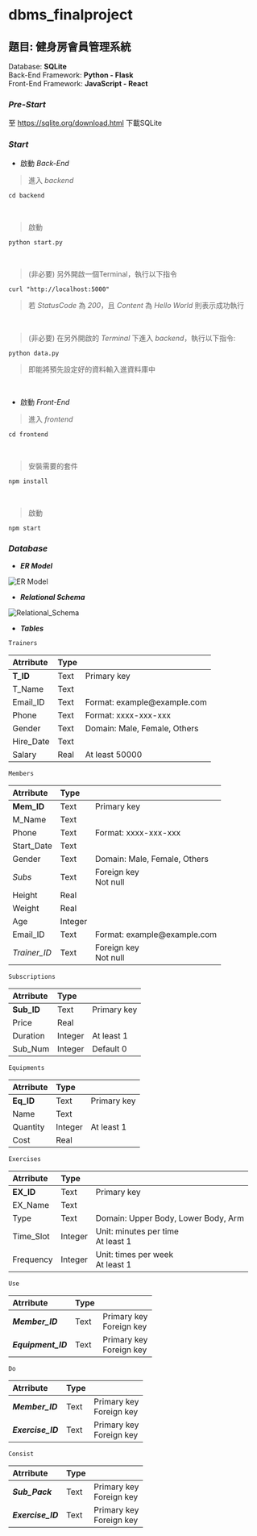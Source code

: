 # dbms_finalproject

## 題目: 健身房會員管理系統
Database: **SQLite** <br>
Back-End Framework: **Python - Flask** <br>
Front-End Framework: **JavaScript - React**

### *Pre-Start*
至 https://sqlite.org/download.html 下載SQLite

### *Start*

* 啟動 *Back-End* 

>進入 *backend*
```shell
cd backend
```
<br>

>啟動
```shell
python start.py
```
<br>

>(非必要) 另外開啟一個Terminal，執行以下指令
```shell
curl "http://localhost:5000"
```
>若 *StatusCode* 為 *200*，且 *Content* 為 *Hello World* 則表示成功執行
<br>

>(非必要) 在另外開啟的 *Terminal* 下進入 *backend*，執行以下指令:
```shell
python data.py
```
>即能將預先設定好的資料輸入進資料庫中
<br>

* 啟動 *Front-End*

>進入 *frontend*
```shell
cd frontend
```
<br>

>安裝需要的套件
```shell
npm install
```
<br>

>啟動
```shell
npm start
```

### *Database*

- ***ER Model***

![ER Model](https://github.com/THChou1220/dbms_finalproject/blob/main/image/ER_Model.png)
<br>

- ***Relational Schema***

![Relational_Schema](https://github.com/THChou1220/dbms_finalproject/blob/main/image/Relational_Schema.png)
<br>

- ***Tables***

` Trainers `

| Atrribute | Type | |
| :--- | :--- | :--- |
| **T_ID** | Text | Primary key |
| T_Name | Text | |
| Email_ID | Text | Format: example@example&#8203;.com |
| Phone | Text | Format: xxxx-xxx-xxx |
| Gender | Text | Domain: Male, Female, Others |
| Hire_Date | Text | |
| Salary | Real | At least 50000 |

` Members `

| Atrribute | Type | |
| :--- | :--- | :--- |
| **Mem_ID** | Text | Primary key |
| M_Name | Text | |
| Phone | Text | Format: xxxx-xxx-xxx |
| Start_Date | Text | |
| Gender | Text | Domain: Male, Female, Others |
| *Subs* | Text | Foreign key <br> Not null |
| Height | Real |  |
| Weight | Real |  |
| Age | Integer |  |
| Email_ID | Text | Format: example@example&#8203;.com |
| *Trainer_ID* | Text | Foreign key <br> Not null |

` Subscriptions `

| Atrribute | Type | |
| :--- | :--- | :--- |
| **Sub_ID** | Text | Primary key |
| Price | Real | |
| Duration | Integer | At least 1 |
| Sub_Num | Integer | Default 0 |

` Equipments `

| Atrribute | Type | |
| :--- | :--- | :--- |
| **Eq_ID** | Text | Primary key |
| Name | Text | |
| Quantity | Integer | At least 1 |
| Cost | Real |  |

` Exercises `

| Atrribute | Type | |
| :--- | :--- | :--- |
| **EX_ID** | Text | Primary key |
| EX_Name | Text | |
| Type | Text | Domain: Upper Body, Lower Body, Arm |
| Time_Slot | Integer | Unit: minutes per time <br> At least 1 |
| Frequency | Integer | Unit: times per week <br> At least 1 |

` Use `

| Atrribute | Type | |
| :--- | :--- | :--- |
| ***Member_ID*** | Text | Primary key <br> Foreign key |
| ***Equipment_ID*** | Text | Primary key <br> Foreign key |

` Do `

| Atrribute | Type | |
| :--- | :--- | :--- |
| ***Member_ID*** | Text | Primary key <br> Foreign key |
| ***Exercise_ID*** | Text | Primary key <br> Foreign key |

` Consist `

| Atrribute | Type | |
| :--- | :--- | :--- |
| ***Sub_Pack*** | Text | Primary key <br> Foreign key |
| ***Exercise_ID*** | Text | Primary key <br> Foreign key |
